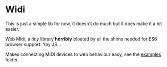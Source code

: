 # Widi

This is just a simple lib for now, it doesn't do much but it does make it a bit easier.

Web Midi, a *tiny* library __horribly__ bloated by all the shims needed for ES6 browser support. Yay JS...

Makes connecting MIDI devices to web behaviour easy, see the [examples](examples/) folder.

